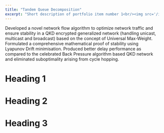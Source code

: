 ```yaml
---
title: "Tandem Queue Decomposition"
excerpt: "Short description of portfolio item number 1<br/><img src='/images/QNet.png'>"
---
```


Developed a novel network flow algorithm to optimize network traffic and ensure stability in a QKD encrypted generalized network (handling unicast, multicast and broadcast) based on the concept of Universal Max-Weight. 
Formulated a comprehensive mathematical proof of stability using Lyapunov Drift minimisation. Produced better delay performance as compared to the celebrated Back Pressure algorithm based QKD network and eliminated suboptimality arising from cycle hopping.


Heading 1
======

Heading 2
======

Heading 3
======
